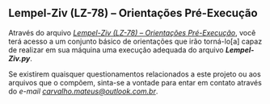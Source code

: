 ## Lempel-Ziv (LZ-78) – Orientações Pré-Execução

Através do arquivo *[Lempel-Ziv (LZ-78) – Orientações Pré-Execução](https://drive.google.com/file/d/1dx6Bc7prmXyrG-h0WXD8uN1LUXliOfLN/view?usp=sharing)*, você terá acesso a um conjunto básico de orientações que irão torná-lo[a] capaz de realizar em sua máquina uma execução adequada do arquivo ***Lempel-Ziv.py***.

Se existirem quaisquer questionamentos relacionados a este projeto ou aos arquivos que o compõem, sinta-se a vontade para entar em contato através do *e-mail carvalho.mateus@outlook.com.br*.
